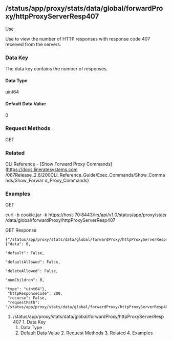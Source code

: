 ## /status/app/proxy/stats/data/global/forwardProxy/httpProxyServerResp407

Use

Use to view the number of HTTP responses with response code 407 received from
the servers.

### Data Key

The data key contains the number of responses.

#### Data Type

uint64

#### Default Data Value

0

### Request Methods

GET

### Related

CLI Reference - [Show Forward Proxy Commands](https://docs.lineratesystems.com
/087Release_2.6/200CLI_Reference_Guide/Exec_Commands/Show_Commands/Show_Forwar
d_Proxy_Commands)

### Examples

GET

curl -b cookie.jar -k https://host-70:8443/lrs/api/v1.0/status/app/proxy/stats
/data/global/forwardProxy/httpProxyServerResp407

GET Response

    
    {"/status/app/proxy/stats/data/global/forwardProxy/httpProxyServerResp407": {"data": 0,
                                                                                  "default": False,
                                                                                  "defaultAllowed": False,
                                                                                  "deleteAllowed": False,
                                                                                  "numChildren": 0,
                                                                                  "type": "uint64"},
     "httpResponseCode": 200,
     "recurse": False,
     "requestPath": "/status/app/proxy/stats/data/global/forwardProxy/httpProxyServerResp407"}
    

  1. /status/app/proxy/stats/data/global/forwardProxy/httpProxyServerResp407
    1. Data Key
      1. Data Type
      2. Default Data Value
    2. Request Methods
    3. Related
    4. Examples

